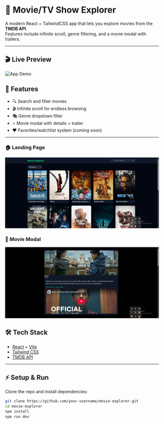 # 🎥 Movie/TV Show Explorer

A modern React + TailwindCSS app that lets you explore movies from the **TMDB API**.  
Features include infinite scroll, genre filtering, and a movie modal with trailers.

---

## 🎬 Live Preview
![App Demo](./screenshots/demo.gif)

## 🚀 Features
- 🔍 Search and filter movies
- 🎬 Infinite scroll for endless browsing
- 🎭 Genre dropdown filter
- ⭐ Movie modal with details + trailer
- ❤️ Favorites/watchlist system (coming soon)

---


### 🏠 Landing Page
![Landing Page](./screenshots/landing.png)

### 🎥 Movie Modal
![Movie Modal](./screenshots/modal.png)


## 🛠️ Tech Stack
- [React](https://react.dev/) + [Vite](https://vitejs.dev/)
- [Tailwind CSS](https://tailwindcss.com/)
- [TMDB API](https://developer.themoviedb.org/)

---

## ⚡ Setup & Run
Clone the repo and install dependencies:

```bash
git clone https://github.com/your-username/movie-explorer.git
cd movie-explorer
npm install
npm run dev
